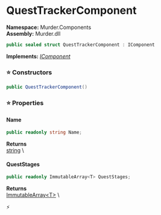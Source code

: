 # QuestTrackerComponent

**Namespace:** Murder.Components \
**Assembly:** Murder.dll

```csharp
public sealed struct QuestTrackerComponent : IComponent
```

**Implements:** _[IComponent](/Bang/Components/IComponent.html)_

### ⭐ Constructors
```csharp
public QuestTrackerComponent()
```

### ⭐ Properties
#### Name
```csharp
public readonly string Name;
```

**Returns** \
[string](https://learn.microsoft.com/en-us/dotnet/api/System.String?view=net-7.0) \
#### QuestStages
```csharp
public readonly ImmutableArray<T> QuestStages;
```

**Returns** \
[ImmutableArray\<T\>](https://learn.microsoft.com/en-us/dotnet/api/System.Collections.Immutable.ImmutableArray-1?view=net-7.0) \


⚡